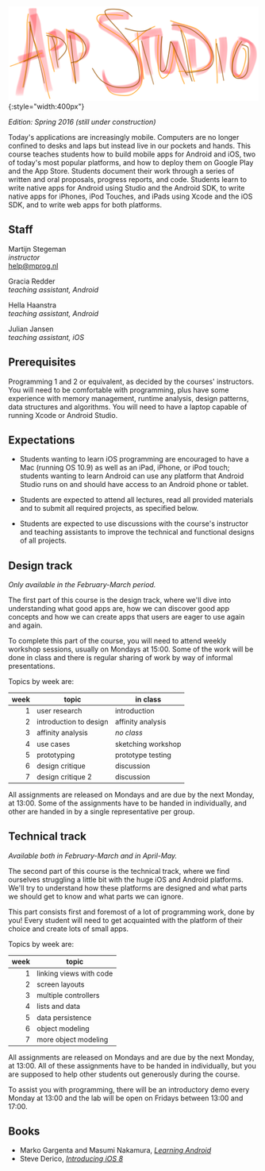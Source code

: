 ![](app-studio.png){:style="width:400px"}

*Edition: Spring 2016 (still under construction)*

Today's applications are increasingly mobile. Computers are no longer confined
to desks and laps but instead live in our pockets and hands. This course
teaches students how to build mobile apps for Android and iOS, two of today's
most popular platforms, and how to deploy them on Google Play and the App
Store. Students document their work through a series of written and oral
proposals, progress reports, and code. Students learn to write native apps for
Android using Studio and the Android SDK, to write native apps for iPhones,
iPod Touches, and iPads using Xcode and the iOS SDK, and to write web apps for
both platforms.

## Staff

Martijn Stegeman  
*instructor*  
<help@mprog.nl>

Gracia Redder  
*teaching assistant, Android*

Hella Haanstra  
*teaching assistant, Android*

Julian Jansen  
*teaching assistant, iOS*

## Prerequisites

Programming 1 and 2 or equivalent, as decided by the courses' instructors. You
will need to be comfortable with programming, plus have some experience with
memory management, runtime analysis, design patterns, data structures and algorithms. You will
need to have a laptop capable of running Xcode or Android Studio.

## Expectations

* Students wanting to learn iOS programming are encouraged to have a Mac
  (running OS 10.9) as well as an iPad, iPhone, or iPod touch; students wanting
  to learn Android can use any platform that Android Studio runs on and should
  have access to an Android phone or tablet.

* Students are expected to attend all lectures, read all provided materials and
  to submit all required projects, as specified below.
  
* Students are expected to use discussions with the course's instructor and teaching assistants to
  improve the technical and functional designs of all projects.

## Design track

*Only available in the February-March period.*

The first part of this course is the design track, where we'll dive into understanding what good apps are, how we can discover good app concepts and how we can create apps that users are eager to use again and again.

To complete this part of the course, you will need to attend weekly workshop sessions, usually on Mondays at 15:00. Some of the work will be done in class and there is regular sharing of work by way of informal presentations.

Topics by week are:

| week | topic                  | in class           |  
| ---: | ---------------------- | ------------------ |  
|    1 | user research          | introduction       |  
|    2 | introduction to design | affinity analysis  |  
|    3 | affinity analysis      | *no class*         |  
|    4 | use cases              | sketching workshop |  
|    5 | prototyping            | prototype testing  |  
|    6 | design critique        | discussion         |  
|    7 | design critique 2      | discussion         |  

All assignments are released on Mondays and are due by the next Monday, at 13:00. Some of the assignments have to be handed in individually, and other are handed in by a single representative per group.

## Technical track

*Available both in February-March and in April-May.*

The second part of this course is the technical track, where we find ourselves struggling a little bit with the huge iOS and Android platforms. We'll try to understand how these platforms are designed and what parts we should get to know and what parts we can ignore.

This part consists first and foremost of a lot of programming work, done by you! Every student will need to get acquainted with the platform of their choice and create lots of small apps.

Topics by week are:

| week | topic                   |  
| ---: | ----------------------- |  
|    1 | linking views with code |  
|    2 | screen layouts          |  
|    3 | multiple controllers    |  
|    4 | lists and data          |  
|    5 | data persistence        |  
|    6 | object modeling         |  
|    7 | more object modeling    |  

All assignments are released on Mondays and are due by the next Monday, at 13:00. All of these assignments have to be handed in individually, but you are supposed to help other students out generously during the course.

To assist you with programming, there will be an introductory demo every Monday at 13:00 and the lab will be open on Fridays between 13:00 and 17:00.

## Books

- Marko Gargenta and Masumi Nakamura, [*Learning Android*](http://shop.oreilly.com/product/0636920023456.do)
- Steve Derico, [*Introducing iOS 8*](http://shop.oreilly.com/product/0636920034247.do)
